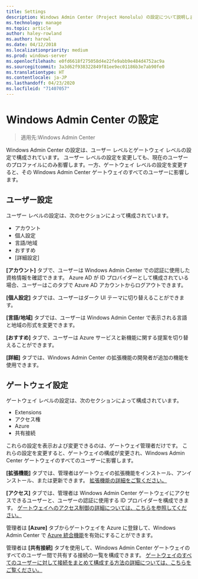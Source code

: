 ```yaml
---
title: Settings
description: Windows Admin Center (Project Honolulu) の設定について説明します。 ユーザー設定を使用すると、ユーザーは言語や地域などの設定を変更できます。 ゲートウェイの設定により、管理者はゲートウェイを構成できます。
ms.technology: manage
ms.topic: article
author: haley-rowland
ms.author: harowl
ms.date: 04/12/2018
ms.localizationpriority: medium
ms.prod: windows-server
ms.openlocfilehash: e0fd6618f275058d4e22fe9abb9e484d4752ac9a
ms.sourcegitcommit: 3a3d62f938322849f81ee9ec01186b3e7ab90fe0
ms.translationtype: HT
ms.contentlocale: ja-JP
ms.lasthandoff: 04/23/2020
ms.locfileid: "71407057"
---
```

# <a name="windows-admin-center-settings"></a>Windows Admin Center の設定

> 適用先:Windows Admin Center

Windows Admin Center の設定は、ユーザー レベルとゲートウェイ レベルの設定で構成されています。 ユーザー レベルの設定を変更しても、現在のユーザーのプロファイルにのみ影響します。一方、ゲートウェイ レベルの設定を変更すると、その Windows Admin Center ゲートウェイのすべてのユーザーに影響します。

## <a name="user-settings"></a>ユーザー設定

ユーザー レベルの設定は、次のセクションによって構成されています。

- アカウント
- 個人設定
- 言語/地域
- おすすめ
- [詳細設定]

**[アカウント]** タブで、ユーザーは Windows Admin Center での認証に使用した資格情報を確認できます。 Azure AD が ID プロバイダーとして構成されている場合、ユーザーはこのタブで Azure AD アカウントからログアウトできます。

**[個人設定]** タブでは、ユーザーはダーク UI テーマに切り替えることができます。

**[言語/地域]** タブでは、ユーザーは Windows Admin Center で表示される言語と地域の形式を変更できます。

**[おすすめ]** タブで、ユーザーは Azure サービスと新機能に関する提案を切り替えることができます。

**[詳細]** タブでは、Windows Admin Center の拡張機能の開発者が追加の機能を使用できます。

## <a name="gateway-settings"></a>ゲートウェイ設定

ゲートウェイ レベルの設定は、次のセクションによって構成されています。

- Extensions
- アクセス権
- Azure
- 共有接続

これらの設定を表示および変更できるのは、ゲートウェイ管理者だけです。 これらの設定を変更すると、ゲートウェイの構成が変更され、Windows Admin Center ゲートウェイのすべてのユーザーに影響します。

**[拡張機能]** タブでは、管理者はゲートウェイの拡張機能をインストール、アンインストール、または更新できます。 [拡張機能の詳細をご覧ください。](using-extensions.md)

**[アクセス]** タブでは、管理者は Windows Admin Center ゲートウェイにアクセスできるユーザーと、ユーザーの認証に使用する ID プロバイダーを構成できます。 [ゲートウェイへのアクセス制御の詳細については、こちらを参照してください。](user-access-control.md)

管理者は **[Azure]** タブからゲートウェイを Azure に登録して、Windows Admin Center で [Azure 統合機能](azure-integration.md)を有効にすることができます。

管理者は **[共有接続]** タブを使用して、Windows Admin Center ゲートウェイのすべてのユーザー間で共有する接続の一覧を構成できます。 [ゲートウェイのすべてのユーザーに対して接続をまとめて構成する方法の詳細については、こちらをご覧ください。](shared-connections.md)